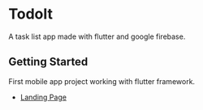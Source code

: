 # TodoIt

A task list app made with flutter and google firebase.

## Getting Started

First mobile app project working with flutter framework.

- [Landing Page](https://andychungchen.wixsite.com/todoit)

